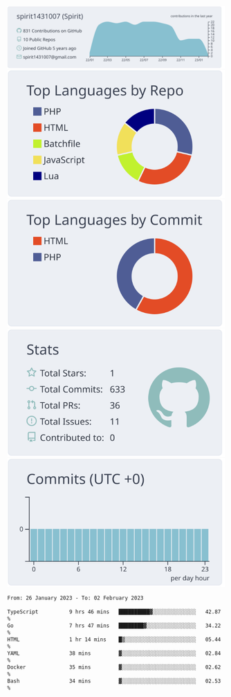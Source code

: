[![](https://raw.githubusercontent.com/spirit1431007/spirit1431007/master/profile-summary-card-output/nord_bright/0-profile-details.svg)](https://git.io/spiritx)
[![](https://raw.githubusercontent.com/spirit1431007/spirit1431007/master/profile-summary-card-output/nord_bright/1-repos-per-language.svg)](https://git.io/spiritx) [![](https://raw.githubusercontent.com/spirit1431007/spirit1431007/master/profile-summary-card-output/nord_bright/2-most-commit-language.svg)](https://git.io/spiritx)
[![](https://raw.githubusercontent.com/spirit1431007/spirit1431007/master/profile-summary-card-output/nord_bright/3-stats.svg)](https://git.io/spiritx) [![](https://raw.githubusercontent.com/spirit1431007/spirit1431007/master/profile-summary-card-output/nord_bright/4-productive-time.svg)](https://git.io/spiritx)

<!--START_SECTION:waka-->

```text
From: 26 January 2023 - To: 02 February 2023

TypeScript          9 hrs 46 mins   ██████████▓░░░░░░░░░░░░░░   42.87 %
Go                  7 hrs 47 mins   ████████▓░░░░░░░░░░░░░░░░   34.22 %
HTML                1 hr 14 mins    █▒░░░░░░░░░░░░░░░░░░░░░░░   05.44 %
YAML                38 mins         ▓░░░░░░░░░░░░░░░░░░░░░░░░   02.84 %
Docker              35 mins         ▓░░░░░░░░░░░░░░░░░░░░░░░░   02.62 %
Bash                34 mins         ▓░░░░░░░░░░░░░░░░░░░░░░░░   02.53 %
```

<!--END_SECTION:waka-->
